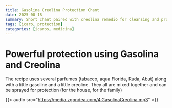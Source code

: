```yaml
---
title: Gasolina Creolina Protection Chant
date: 2025-08-18
summary: Short chant paired with creolina remedio for cleansing and protection.
tags: [icaro, protection]
categories: [icaros, medicina]
---
```


# Powerful protection using Gasolina and Creolina

The recipe uses several parfumes (tabacco, aqua Florida, Ruda, Abut) along with a little gasoline and a little creoline. They all are mixed together and can be sprayed for protection (for the house, for the family) 

{{< audio src="https://media.zgondea.com/4.GasolinaCreolina.mp3" >}}
